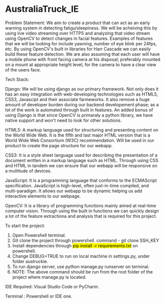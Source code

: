 # AustraliaTruck_IE

Problem Statement: We aim to create a product that can act as an early warning system in detecting fatigu/sleepiness. We will be acheiving this by using live video streaming over HTTPS and analyzing that video stream using OpenCV to detect changes in facial features. Examples of features that we will be looking for include yawning, number of eye blink per 24fps, etc. By using OpenCV's built in libraries for Harr Cascade we can easily build these feature detection. We are also assuming that each user will have a mobile phone with front facing camera at his disposal; preferably mounted on a mount at appropriate height level, for the camera to have a clear view of the users face. 

Tech Stack:

Django: We will be using django as our primary framework. Not only does it has an easy integration with web-developing technologies such as HTML5, CSS3, Javascipt and their associate farmeworks. It also remove a huge amount of developer burden during our backend developement phase; as a lot of the work is automated through built in features. An added bonus of using Django is that since OpenCV is primaraly a python library, we have native support and won't need to look for other solutions.

HTML5: A markup language used for structuring and presenting content on the World Wide Web. It is the fifth and last major HTML version that is a World Wide Web Consortium (W3C) recommendation. Will be used in our product to create the page structure for our webapp.

CSS3: It is a style sheet language used for describing the presentation of a document written in a markup language such as HTML. Through using CSS and HTML in tandem we can ensure that our webapp will be responsive on a multitude of devices.

JavaScript: It is a programming language that conforms to the ECMAScript specification. JavaScript is high-level, often just-in-time compiled, and multi-paradigm. It allows our webapp to be dynamic helping us add interactive elements to our webpage. 

OpenCV: It is a library of programming functions mainly aimed at real-time computer vision. Through using the built in functions we can quickly design a lot of the feature extractiona and analysis that is required for this project.

To start the project:
1. Open Powershell terminal.
1. Git clone the project through powershell. command - git clone SSH_KEY
2. Install dependencies through <mark>pip install -r requirements.txt</mark> on powershell.
3. Change DEBUG=TRUE to run on local machine in settings.py, under folder austruckie.
4. To run django server, use python manage.py runserver on terminal.
5. NOTE: The above command should be run from the root folder of the project where manage.py is located. 

IDE Required: Visual Studio Code or PyCharm.

Terminal : Powershell or IDE one. 
